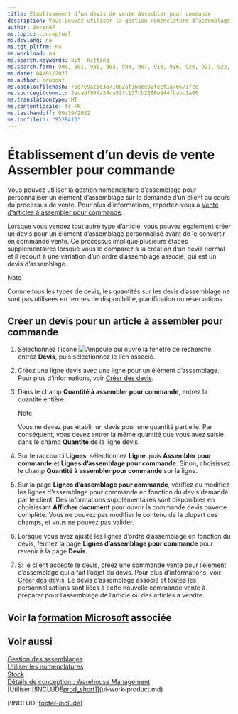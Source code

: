 ```yaml
---
title: Établissement d’un devis de vente Assembler pour commande
description: Vous pouvez utiliser la gestion nomenclature d’assemblage pour personnaliser un élément d’assemblage sur la demande d’un client au cours du processus de vente.
author: SorenGP
ms.topic: conceptual
ms.devlang: na
ms.tgt_pltfrm: na
ms.workload: na
ms.search.keywords: kit, kitting
ms.search.form: 900, 901, 902, 903, 904, 907, 910, 916, 920, 921, 922, 923, 940, 941, 942, 930, 931, 932, 914, 915, 905
ms.date: 04/01/2021
ms.author: edupont
ms.openlocfilehash: 79d7e9ac5e3a71002af168ee02feef1a76671fce
ms.sourcegitcommit: 3acadf94fa34ca57fc137cb2296e644fbabc1a60
ms.translationtype: HT
ms.contentlocale: fr-FR
ms.lasthandoff: 09/19/2022
ms.locfileid: "9528410"
---
```

# <a name="quote-an-assemble-to-order-sale"></a>Établissement d’un devis de vente Assembler pour commande

Vous pouvez utiliser la gestion nomenclature d’assemblage pour personnaliser un élément d’assemblage sur la demande d’un client au cours du processus de vente. Pour plus d’informations, reportez-vous à [Vente d’articles à assembler pour commande](assembly-how-to-sell-items-assembled-to-order.md).  

Lorsque vous vendez tout autre type d’article, vous pouvez également créer un devis pour un élément d’assemblage personnalisé avant de le convertir en commande vente. Ce processus implique plusieurs étapes supplémentaires lorsque vous le comparez à la création d’un devis normal et il recourt à une variation d’un ordre d’assemblage associé, qui est un devis d’assemblage.

> [!NOTE]  
>  Comme tous les types de devis, les quantités sur les devis d’assemblage ne sont pas utilisées en termes de disponibilité, planification ou réservations.  

## <a name="to-create-a-sales-quote-for-an-assemble-to-order-item"></a>Créer un devis pour un article à assembler pour commande

1.  Sélectionnez l’icône ![Ampoule qui ouvre la fenêtre de recherche.](media/ui-search/search_small.png "Dites-moi ce que vous voulez faire") entrez **Devis**, puis sélectionnez le lien associé.  
2.  Créez une ligne devis avec une ligne pour un élément d’assemblage. Pour plus d’informations, voir [Créer des devis](sales-how-make-offers.md).  
3.  Dans le champ **Quantité à assembler pour commande**, entrez la quantité entière.

    > [!NOTE]  
    >  Vous ne devez pas établir un devis pour une quantité partielle. Par conséquent, vous devez entrer la même quantité que vous avez saisie dans le champ **Quantité** de la ligne devis.  

4.  Sur le raccourci **Lignes**, sélectionnez **Ligne**, puis **Assembler pour commande** et **Lignes d’assemblage pour commande**. Sinon, choisissez le champ **Quantité à assembler pour commande** sur la ligne.  
5.  Sur la page **Lignes d’assemblage pour commande**, vérifiez ou modifiez les lignes d’assemblage pour commande en fonction du devis demandé par le client. Des informations supplémentaires sont disponibles en choisissant **Afficher document** pour ouvrir la commande devis ouverte complète. Vous ne pouvez pas modifier le contenu de la plupart des champs, et vous ne pouvez pas valider.  
6.  Lorsque vous avez ajusté les lignes d’ordre d’assemblage en fonction du devis, fermez la page **Lignes d’assemblage pour commande** pour revenir à la page **Devis**.  
7.  Si le client accepte le devis, créez une commande vente pour l’élément d’assemblage qui a fait l’objet du devis. Pour plus d’informations, voir [Créer des devis](sales-how-make-offers.md). Le devis d’assemblage associé et toutes les personnalisations sont liées à cette nouvelle commande vente à préparer pour l’assemblage de l’article ou des articles à vendre.  

## <a name="see-related-microsoft-training"></a>Voir la [formation Microsoft](/training/modules/assemble-to-order-dynamics-365-business-central/) associée

## <a name="see-also"></a>Voir aussi

[Gestion des assemblages](assembly-assemble-items.md)  
[Utiliser les nomenclatures](inventory-how-work-BOMs.md)  
[Stock](inventory-manage-inventory.md)  
[Détails de conception : Warehouse Management](design-details-warehouse-management.md)  
[Utiliser [!INCLUDE[prod_short](includes/prod_short.md)]](ui-work-product.md)


[!INCLUDE[footer-include](includes/footer-banner.md)]
